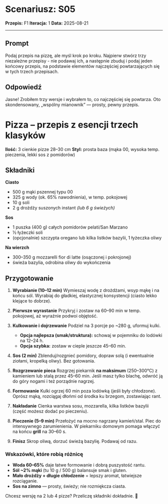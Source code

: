 ﻿# Scenariusz: S05
**Przepis:** F1
**Iteracja:** 1
**Data:** 2025-08-21

---

## Prompt
Podaj przepis na pizzę, ale myśl krok po kroku. Najpierw stwórz trzy niezależne przepisy - nie podawaj ich, a następnie zbuduj i podaj jeden końcowy przepis, na podstawie elementów najczęściej powtarzających się w tych trzech przepisach. 


## Odpowiedź
Jasne! Zrobiłem trzy wersje i wybrałem to, co najczęściej się powtarza. Oto skondensowany, „wspólny mianownik” — prosty, pewny przepis.

# Pizza – przepis z esencji trzech klasyków

**Ilość:** 3 cienkie pizze 28–30 cm
**Styl:** prosta baza (mąka 00, wysoka temp. pieczenia, lekki sos z pomidorów)

## Składniki

**Ciasto**

* 500 g mąki pszennej typu 00
* 325 g wody (ok. 65% nawodnienia), w temp. pokojowej
* 10 g soli
* 2 g drożdży suszonych instant *(lub 6 g świeżych)*

**Sos**

* 1 puszka (400 g) całych pomidorów pelati/San Marzano
* ½ łyżeczki soli
* (opcjonalnie) szczypta oregano lub kilka listków bazylii, 1 łyżeczka oliwy

**Na wierzch**

* 300–350 g mozzarelli fior di latte (osączonej i pokrojonej)
* świeża bazylia, odrobina oliwy do wykończenia

## Przygotowanie

1. **Wyrabianie (10–12 min)**
   Wymieszaj wodę z drożdżami, wsyp mąkę i na końcu sól. Wyrabiaj do gładkiej, elastycznej konsystencji (ciasto lekko klejące to dobrze).

2. **Pierwsze wyrastanie**
   Przykryj i zostaw na 60–90 min w temp. pokojowej, aż wyraźnie podwoi objętość.

3. **Kulkowanie i dojrzewanie**
   Podziel na 3 porcje po \~280 g, uformuj kulki.

   * **Opcja najlepsza (smak/struktura):** schowaj w pojemniku do lodówki na 12–24 h.
   * **Opcja szybka:** zostaw w cieple jeszcze 45–60 min.

4. **Sos (2 min)**
   Zblenduj/rozgnieć pomidory, dopraw solą (i ewentualnie ziołami, kropelką oliwy). Bez gotowania.

5. **Rozgrzewanie pieca**
   Rozgrzej piekarnik **na maksimum** (250–300°C) z kamieniem lub stalą przez 45–60 min. Jeśli masz tylko blachę, odwróć ją do góry nogami i też porządnie nagrzej.

6. **Formowanie**
   Kulki ogrzej 60 min poza lodówką (jeśli były chłodzone). Oprósz mąką, rozciągaj dłońmi od środka ku brzegom, zostawiając rant.

7. **Nakładanie**
   Cienka warstwa sosu, mozzarella, kilka listków bazylii (część możesz dodać po pieczeniu).

8. **Pieczenie (5–9 min)**
   Przełożyć na mocno nagrzany kamień/stal. Piec do intensywnego zarumienienia. W piekarniku domowym pomaga włączyć na końcu **grill** na 30–60 s.

9. **Finisz**
   Skrop oliwą, dorzuć świeżą bazylię. Podawaj od razu.

### Wskazówki, które robią różnicę

* **Woda 60–65%** daje łatwe formowanie i dobrą puszystość rantu.
* **Sól \~2% mąki** (tu 10 g / 500 g) balansuje smak i gluten.
* **Mało drożdży + długie chłodzenie** = lepszy aromat, łatwiejsze rozciąganie.
* **Sos na zimno** — prosty, świeży; nie rozmiękcza ciasta.

Chcesz wersję na 2 lub 4 pizze? Przeliczę składniki dokładnie. 🍕

